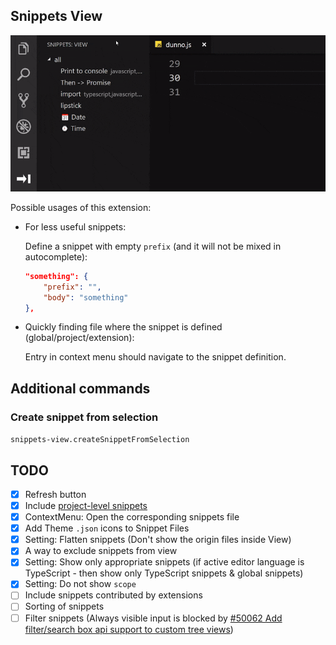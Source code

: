 ## Snippets View

![Demo](img/demo.gif)

Possible usages of this extension:

* For less useful snippets:

	Define a snippet with empty `prefix` (and it will not be mixed in autocomplete):

	```json
	"something": {
		"prefix": "",
		"body": "something"
	},
	```

* Quickly finding file where the snippet is defined (global/project/extension):

	Entry in context menu should navigate to the snippet definition.

## Additional commands

### Create snippet from selection

`snippets-view.createSnippetFromSelection`

## TODO

- [x] Refresh button
- [x] Include [project-level snippets](https://github.com/Microsoft/vscode/issues/8102#issuecomment-423476360)
- [x] ContextMenu: Open the corresponding snippets file
- [x] Add Theme `.json` icons to Snippet Files
- [x] Setting: Flatten snippets (Don't show the origin files inside View)
- [x] A way to exclude snippets from view
- [x] Setting: Show only appropriate snippets (if active editor language is TypeScript - then show only TypeScript snippets & global snippets)
- [x] Setting: Do not show `scope`
- [ ] Include snippets contributed by extensions
- [ ] Sorting of snippets
- [ ] Filter snippets (Always visible input is blocked by [#50062 Add filter/search box api support to custom tree views](https://github.com/Microsoft/vscode/issues/50062))
